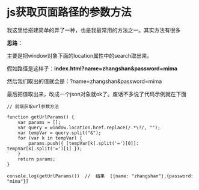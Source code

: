 # js获取页面路径的参数方法

我这里给搭建简单的弄了一种，也是我最常用的方法之一。其实方法有很多

**思路：**

主要是把window对象下面的location属性中的search取出来。

假如路径是这样子：**index.html?name=zhangshan&password=mima**

然后我们取出的值就会是：?name=zhangshan&password=mima

最后把值取出来，改成一个json对象就ok了。废话不多说了代码示例就在下面


	// 前端获取url参数方法

	function getUrlParams() {
	    var params = [];
	    var query = window.location.href.replace(/.*\?/, "");
	    var tempVar = query.split("&");
	    for (var k in tempVar) {
	        params.push({ [tempVar[k].split('=')[0]]: tempVar[k].split('=')[1] });
	    }
	    return params;
	}
	
	console.log(getUrlParams())  //  结果  [{name: "zhangshan"},{password: "mima"}]